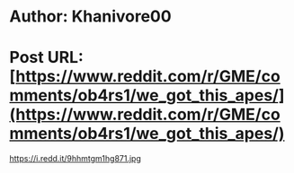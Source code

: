 # Author: Khanivore00
# Post URL: [https://www.reddit.com/r/GME/comments/ob4rs1/we_got_this_apes/](https://www.reddit.com/r/GME/comments/ob4rs1/we_got_this_apes/)


https://i.redd.it/9hhmtgm1hg871.jpg